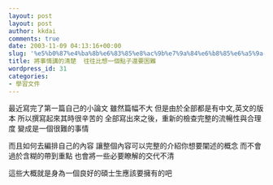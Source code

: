 ```yaml
---
layout: post
layout: post
author: kkdai
comments: true
date: 2003-11-09 04:13:16+00:00
slug: '%e5%b0%87%e4%ba%8b%e6%83%85%e8%ac%9b%e7%9a%84%e6%b8%85%e6%a5%9a-%e5%be%80%e5%be%80%e6%af%94%e6%83%b3%e4%b8%80%e5%80%8b%e9%bb%9e%e5%ad%90%e9%82%84%e8%a6%81%e5%9b%b0%e9%9b%a3'
title: 將事情講的清楚  往往比想一個點子還要困難
wordpress_id: 31
categories:
- 學習文件
---
```


最近寫完了第一篇自己的小論文
雖然篇幅不大
但是由於全部都是有中文,英文的版本
所以撰寫起來其時很辛苦的
全部寫出來之後，重新的檢查完整的流暢性與合理度
變成是一個很難的事情

而且如何去編排自己的內容
讓整個內容可以完整的介紹你想要闡述的概念
而不會過於含糊的帶到重點
也會將一些必要瞭解的交代不清

這些大概就是身為一個良好的碩士生應該要擁有的吧
